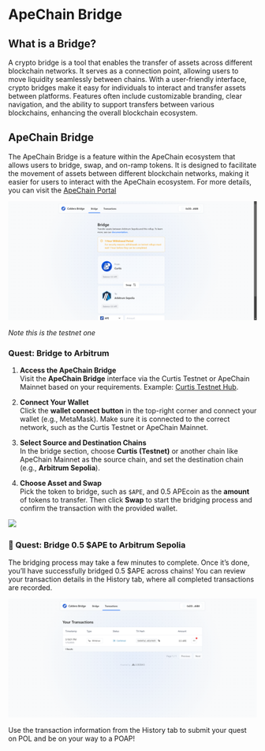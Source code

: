 # ApeChain Bridge

## What is a Bridge?

A crypto bridge is a tool that enables the transfer of assets across different blockchain networks. It serves as a connection point, allowing users to move liquidity seamlessly between chains. With a user-friendly interface, crypto bridges make it easy for individuals to interact and transfer assets between platforms. Features often include customizable branding, clear navigation, and the ability to support transfers between various blockchains, enhancing the overall blockchain ecosystem.

## ApeChain Bridge

The ApeChain Bridge is a feature within the ApeChain ecosystem that allows users to bridge, swap, and on-ramp tokens. It is designed to facilitate the movement of assets between different blockchain networks, making it easier for users to interact with the ApeChain ecosystem. For more details, you can visit the [ApeChain Portal](https://curtis.bridge.caldera.xyz/)

![](https://raw.githubusercontent.com/POLearn/build-on-apechain/refs/heads/master/content/assets/images/bridge.png)

*Note this is the testnet one*

### Quest: Bridge to Arbitrum

1. **Access the ApeChain Bridge**  
Visit the **ApeChain Bridge** interface via the Curtis Testnet or ApeChain Mainnet based on your requirements. Example: [Curtis Testnet Hub](https://curtis.hub.caldera.xyz/).  

2. **Connect Your Wallet**  
Click the **wallet connect button** in the top-right corner and connect your wallet (e.g., MetaMask). Make sure it is connected to the correct network, such as the Curtis Testnet or ApeChain Mainnet.  

3. **Select Source and Destination Chains**  
In the bridge section, choose **Curtis (Testnet)** or another chain like ApeChain Mainnet as the source chain, and set the destination chain (e.g., **Arbitrum Sepolia**).  

4. **Choose Asset and Swap**  
Pick the token to bridge, such as `$APE`, and 0.5 APEcoin as the **amount** of tokens to transfer. Then click **Swap** to start the bridging process and confirm the transaction with the provided wallet.

![](https://raw.githubusercontent.com/POLearn/build-on-apechain/refs/heads/master/content/assets/images/bridge_swap.png)

### 🚀 Quest: Bridge 0.5 $APE to Arbitrum Sepolia

The bridging process may take a few minutes to complete. Once it’s done, you’ll have successfully bridged 0.5 $APE across chains! You can review your transaction details in the History tab, where all completed transactions are recorded.

![](https://raw.githubusercontent.com/POLearn/build-on-apechain/refs/heads/master/content/assets/images/bridge_history.png)

Use the transaction information from the History tab to submit your quest on POL and be on your way to a POAP!